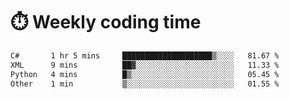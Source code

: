 
# :stopwatch: Weekly coding time
<!--START_SECTION:waka-->

```txt
C#       1 hr 5 mins     ████████████████████▒░░░░   81.67 %
XML      9 mins          ██▓░░░░░░░░░░░░░░░░░░░░░░   11.33 %
Python   4 mins          █▒░░░░░░░░░░░░░░░░░░░░░░░   05.45 %
Other    1 min           ▒░░░░░░░░░░░░░░░░░░░░░░░░   01.55 %
```

<!--END_SECTION:waka-->


<!-- <p> <img src="https://github-readme-stats.vercel.app/api?username=cozgerest&show_icons=true&hide_border=false" />  </p> -->

